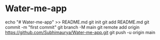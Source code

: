 # Water-me-app
echo "# Water-me-app" >> README.md
git init
git add README.md
git commit -m "first commit"
git branch -M main
git remote add origin https://github.com/Subhimaurya/Water-me-app.git
git push -u origin main
